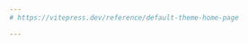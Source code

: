 ```yaml
---
# https://vitepress.dev/reference/default-theme-home-page

---
```

<script setup>
  window.location.replace('./Get-Started-with-Scantist/')
</script>
